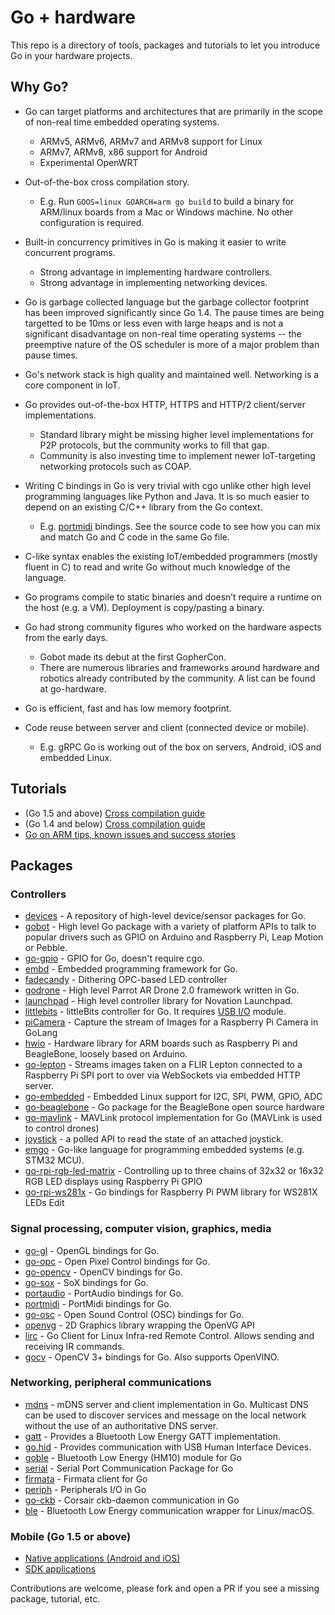 # Go + hardware

This repo is a directory of tools, packages and tutorials to let
you introduce Go in your hardware projects.

## Why Go?

* Go can target platforms and architectures that are primarily in the scope of non-real time embedded operating systems.
    - ARMv5, ARMv6, ARMv7 and ARMv8 support for Linux
    - ARMv7, ARMv8, x86 support for Android
    - Experimental OpenWRT

* Out-of-the-box cross compilation story.
    - E.g. Run `GOOS=linux GOARCH=arm go build` to build a binary for ARM/linux boards from a Mac or Windows machine. No other configuration is required.

* Built-in concurrency primitives in Go is making it easier to write concurrent programs.
    - Strong advantage in implementing hardware controllers.
    - Strong advantage in implementing networking devices.

* Go is garbage collected language but the garbage collector footprint has been improved significantly since Go 1.4. The pause times are being targetted to be 10ms or less even with large heaps and is not a significant disadvantage on non-real time operating systems -- the preemptive nature of the OS scheduler is more of a major problem than pause times.

* Go's network stack is high quality and maintained well. Networking is a core component in IoT.

* Go provides out-of-the-box HTTP, HTTPS and HTTP/2 client/server implementations.
    - Standard library might be missing higher level implementations for P2P protocols, but the community works to fill that gap.
    - Community is also investing time to implement newer IoT-targeting networking protocols such as COAP.

* Writing C bindings in Go is very trivial with cgo unlike other high level programming languages like Python and Java. It is so much easier to depend on an existing C/C++ library from the Go context.
    - E.g. [portmidi](https://github.com/rakyll/portmidi/blob/master/portmidi.go) bindings. See the source code to see how you can mix and match Go and C code in the same Go file.

* C-like syntax enables the existing IoT/embedded programmers (mostly fluent in C) to read and write Go without much knowledge of the language.

* Go programs compile to static binaries and doesn’t require a runtime on the host (e.g. a VM). Deployment is copy/pasting a binary.

* Go had strong community figures who worked on the hardware aspects from the early days.
    - Gobot made its debut at the first GopherCon.
    - There are numerous libraries and frameworks around hardware and robotics already contributed by the community. A list can be found at go-hardware.

* Go is efficient, fast and has low memory footprint.

* Code reuse between server and client (connected device or mobile).
    - E.g. gRPC Go is working out of the box on servers, Android, iOS and embedded Linux.


## Tutorials

* (Go 1.5 and above) [Cross compilation guide](https://medium.com/@rakyll/go-1-5-cross-compilation-488092ba44ec)
* (Go 1.4 and below) [Cross compilation guide](http://dave.cheney.net/2013/07/09/an-introduction-to-cross-compilation-with-go-1-1)
* [Go on ARM tips, known issues and success stories](https://github.com/golang/go/wiki/GoArm)

## Packages

### Controllers
* [devices](https://github.com/goiot/devices) - A repository of high-level device/sensor packages for Go.
* [gobot](http://gobot.io/) - High level Go package with a variety of platform APIs to talk to popular drivers such as GPIO on Arduino and Raspberry Pi, Leap Motion or Pebble.
* [go-gpio](https://github.com/stianeikeland/go-rpio) - GPIO for Go, doesn't require cgo.
* [embd](http://embd.io/) - Embedded programming framework for Go.
* [fadecandy](https://github.com/scanlime/fadecandy) - Dithering OPC-based LED controller
* [godrone](http://godoc.org/github.com/felixge/godrone/) - High level Parrot AR Drone 2.0 framework written in Go.
* [launchpad](https://github.com/rakyll/launchpad) - High level controller library for Novation Launchpad.
* [littlebits](https://github.com/rakyll/littlebits) - littleBits controller for Go. It requires [USB I/O](http://littlebits.cc/bits/usb-io) module.
* [piCamera](https://github.com/technomancers/piCamera) - Capture the stream of Images for a Raspberry Pi Camera in GoLang
* [hwio](https://github.com/mrmorphic/hwio) - Hardware library for ARM boards such as Raspberry Pi and BeagleBone, loosely based on Arduino.
* [go-lepton](https://github.com/maruel/go-lepton) - Streams images taken on a FLIR Lepton connected to a Raspberry Pi SPI port to over via WebSockets via embedded HTTP server.
* [go-embedded](https://github.com/SpaceLeap/go-embedded) - Embedded Linux support for I2C, SPI, PWM, GPIO, ADC
* [go-beaglebone](https://github.com/SpaceLeap/go-beaglebone) - Go package for the BeagleBone open source hardware
* [go-mavlink](https://github.com/SpaceLeap/go-mavlink) - MAVLink protocol implementation for Go (MAVLink is used to control drones)
* [joystick](https://github.com/SimulatedSimian/joystick) - a polled API to read the state of an attached joystick.
* [emgo](https://github.com/ziutek/emgo) - Go-like language for programming embedded systems (e.g. STM32 MCU).
* [go-rpi-rgb-led-matrix](https://github.com/mcuadros/go-rpi-rgb-led-matrix) - Controlling up to three chains of 32x32 or 16x32 RGB LED displays using Raspberry Pi GPIO
* [go-rpi-ws281x](https://github.com/mcuadros/go-rpi-ws281x) - Go bindings for Raspberry Pi PWM library for WS281X LEDs Edit


### Signal processing, computer vision, graphics, media
* [go-gl](https://github.com/go-gl) - OpenGL bindings for Go.
* [go-opc](https://github.com/kellydunn/go-opc) - Open Pixel Control bindings for Go.
* [go-opencv](https://github.com/lazywei/go-opencv) - OpenCV bindings for Go.
* [go-sox](https://github.com/krig/go-sox) - SoX bindings for Go.
* [portaudio](https://code.google.com/p/portaudio-go/) - PortAudio bindings for Go.
* [portmidi](https://github.com/rakyll/portmidi) - PortMidi bindings for Go.
* [go-osc](https://github.com/hypebeast/go-osc) - Open Sound Control (OSC) bindings for Go.
* [openvg](https://github.com/ajstarks/openvg) - 2D Graphics library wrapping the OpenVG API
* [lirc](https://github.com/chbmuc/lirc) - Go Client for Linux Infra-red Remote Control. Allows sending and receiving IR commands.
* [gocv](https://gocv.io) - OpenCV 3+ bindings for Go. Also supports OpenVINO.

### Networking, peripheral communications
* [mdns](https://github.com/hashicorp/mdns) - mDNS server and client implementation in Go. Multicast DNS can be used to discover services and message on the local network without the use of an authoritative DNS server.
* [gatt](https://github.com/paypal/gatt) - Provides a Bluetooth Low Energy GATT implementation.
* [go.hid](https://github.com/GeertJohan/go.hid) - Provides communication with USB Human Interface Devices.
* [goble](https://github.com/MarinX/goble) - Bluetooth Low Energy (HM10) module for Go
* [serial](https://github.com/tarm/serial) - Serial Port Communication Package for Go
* [firmata](https://github.com/kraman/go-firmata) - Firmata client for Go
* [periph](https://periph.io/) - Peripherals I/O in Go
* [go-ckb](https://gitlab.com/dnaf/go-ckb) - Corsair ckb-daemon communication in Go
* [ble](https://github.com/go-ble/ble) - Bluetooth Low Energy communication wrapper for Linux/macOS.

### Mobile (Go 1.5 or above)
* [Native applications (Android and iOS)](https://github.com/golang/go/wiki/Mobile#native-applications)
* [SDK applications](https://github.com/golang/go/wiki/Mobile#sdk-applications-and-generating-bindings)

Contributions are welcome, please fork and open a PR if you see
a missing package, tutorial, etc.
